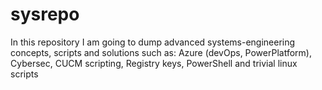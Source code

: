 # sysrepo
In this repository I am going to dump advanced systems-engineering concepts, scripts and solutions such as: Azure (devOps, PowerPlatform), Cybersec, CUCM scripting, Registry keys, PowerShell and trivial linux scripts
